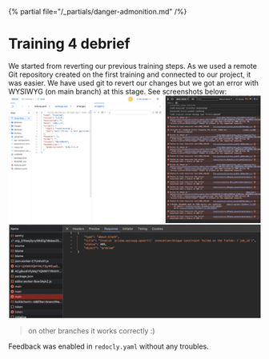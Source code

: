 {% partial file="/_partials/danger-admonition.md" /%}

# Training 4 debrief

We started from reverting our previous training steps. 
As we used a remote Git repository created on the first training and connected to our project, it was easier. We have used git to revert our changes but we got an error with WYSIWYG (on main branch) at this stage. See screenshots below:
![image](../images/wysiwyg-main-1.png)
![image](../images/wysiwyg-main-2.png)

  > on other branches it works correctly :)

Feedback was enabled in `redocly.yaml` without any troubles.

